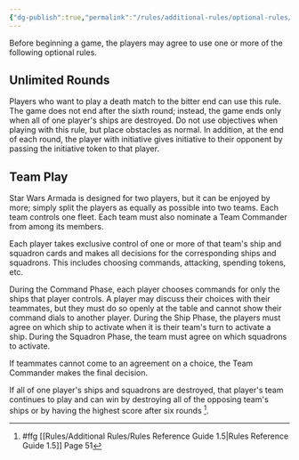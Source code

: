 ```yaml
---
{"dg-publish":true,"permalink":"/rules/additional-rules/optional-rules/"}
---
```


Before beginning a game, the players may agree to use one or more of the following optional rules.

## Unlimited Rounds

Players who want to play a death match to the bitter end can use this rule. The game does not end after the sixth round; instead, the game ends only when all of one player's ships are destroyed. Do not use objectives when playing with this rule, but place obstacles as normal. In addition, at the end of each round, the player with initiative gives initiative to their opponent by passing the initiative token to that player.

## Team Play

Star Wars Armada is designed for two players, but it can be enjoyed by more; simply split the players as equally as possible into two teams. Each team controls one fleet. Each team must also nominate a Team Commander from among its members.

Each player takes exclusive control of one or more of that team's ship and squadron cards and makes all decisions for the corresponding ships and squadrons. This includes choosing commands, attacking, spending tokens, etc.

During the Command Phase, each player chooses commands for only the ships that player controls. A player may discuss their choices with their teammates, but they must do so openly at the table and cannot show their command dials to another player. During the Ship Phase, the players must agree on which ship to activate when it is their team's turn to activate a ship. During the Squadron Phase, the team must agree on which squadrons to activate.

If teammates cannot come to an agreement on a choice, the Team Commander makes the final decision.

If all of one player's ships and squadrons are destroyed, that player's team continues to play and can win by destroying all of the opposing team's ships or by having the highest score after six rounds [^1].

[^1]: #ffg [[Rules/Additional Rules/Rules Reference Guide 1.5\|Rules Reference Guide 1.5]] Page 51
